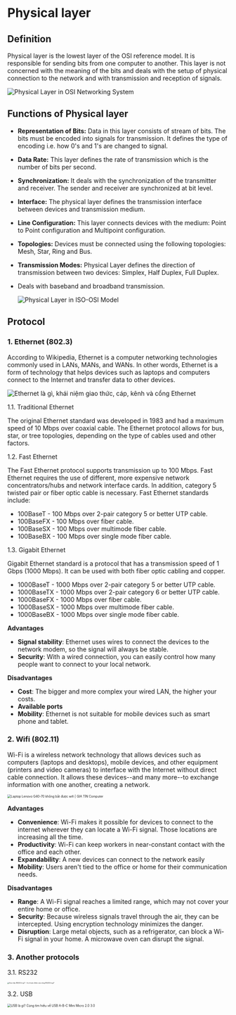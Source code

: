 # Physical layer

## Definition

Physical layer is the lowest layer of the OSI reference model. It is responsible for sending bits from one computer to another. This layer is not concerned with the meaning of the bits and deals with the setup of physical connection to the network and with transmission and reception of signals.

![Physical Layer in OSI Networking System](http://fiberbit.com.tw/wp-content/uploads/2013/07/physical-layer-in-osi-model.png)

## 

## Functions of Physical layer

- **Representation of Bits:** Data in this layer consists of stream of bits. The bits must be encoded into signals for transmission. It defines the type of encoding i.e. how 0's and 1's are changed to signal.

- **Data Rate:** This layer defines the rate of transmission which is the number of bits per second.

- **Synchronization:** It deals with the synchronization of the transmitter and receiver. The sender and receiver are synchronized at bit level.

- **Interface:** The physical layer defines the transmission interface between devices and transmission medium.

- **Line Configuration:** This layer connects devices with the medium: Point to Point configuration and Multipoint configuration.

- **Topologies:** Devices must be connected using the following topologies: Mesh, Star, Ring and Bus.

- **Transmission Modes:** Physical Layer defines the direction of transmission between two devices: Simplex, Half Duplex, Full Duplex.

- Deals with baseband and broadband transmission.

  

  ![Physical Layer in ISO-OSI Model](https://static.studytonight.com/computer-networks/images/Figure28-1.png)

## Protocol

### 1. Ethernet (802.3)

According to Wikipedia, Ethernet is a computer networking technologies commonly used in LANs, MANs, and WANs. In other words, Ethernet is a form of technology that helps devices such as laptops and computers connect to the Internet and transfer data to other devices.

![Ethernet là gì, khái niệm giao thức, cáp, kênh và cổng Ethernet](https://yeutrithuc.com/wp-content/uploads/2019/11/ethernet-la-gi.jpg)

1.1. Traditional Ethernet

The original Ethernet standard was developed in 1983 and had a maximum speed of 10 Mbps over coaxial cable. The Ethernet protocol allows for bus, star, or tree topologies, depending on the type of cables used and other factors.

1.2. Fast Ethernet

The Fast Ethernet protocol supports transmission up to 100 Mbps. Fast Ethernet requires the use of different, more expensive network concentrators/hubs and network interface cards. In addition, category 5 twisted pair or fiber optic cable is necessary. Fast Ethernet standards include:

- 100BaseT    - 100 Mbps over 2-pair category 5 or better UTP cable.
- 100BaseFX  - 100 Mbps over fiber cable.
- 100BaseSX  - 100 Mbps over multimode fiber cable.
- 100BaseBX - 100 Mbps over single mode fiber cable.

1.3. Gigabit Ethernet

Gigabit Ethernet standard is a protocol that has a transmission speed of 1 Gbps (1000 Mbps). It can be used with both fiber optic cabling and copper.

- 1000BaseT    - 1000 Mbps over 2-pair category 5 or better UTP cable.
- 1000BaseTX  - 1000 Mbps over 2-pair category 6 or better UTP cable.
- 1000BaseFX  - 1000 Mbps over fiber cable.
- 1000BaseSX  - 1000 Mbps over multimode fiber cable.
- 1000BaseBX  - 1000 Mbps over single mode fiber cable.

**Advantages**

- **Signal stability**: Ethernet uses wires to connect the devices to the network modem, so the signal will always be stable.
- **Security**: With a wired connection, you can easily control how many people want to connect to your local network.

**Disadvantages**

- **Cost**: The bigger and more complex your wired LAN, the higher your costs.
- **Available ports**
- **Mobility**: Ethernet is not suitable for mobile devices such as smart phone and tablet.

### 2. Wifi (802.11)

Wi-Fi is a wireless network technology that allows devices such as computers (laptops and desktops), mobile devices, and other equipment (printers and video cameras) to interface with the Internet without direct cable connection. It allows these devices--and many more--to exchange information with one another, creating a network.

<img src="https://bonlaptop.com/wp-content/uploads/2016/12/wifi1.jpg" alt="Laptop Lenovo G40-70 không bắt được wifi | GIA TÍN Computer" style="zoom:50%;" />

**Advantages**

- **Convenience**: Wi-Fi makes it possible for devices to connect to the internet wherever they can locate a Wi-Fi signal. Those locations are increasing all the time.
- **Productivity**: Wi-Fi can keep workers in near-constant contact with the office and each other.
- **Expandability**: A new devices can connect to the network easily
- **Mobility**: Users aren't tied to the office or home for their communication needs.

**Disadvantages**

- **Range**: A Wi-Fi signal reaches a limited range, which may not cover your entire home or office.
- **Security**: Because wireless signals travel through the air, they can be intercepted. Using encryption technology minimizes the danger.
- **Disruption**: Large metal objects, such as a refrigerator, can block a Wi-Fi signal in your home. A microwave oven can disrupt the signal.

### 3. Another protocols

3.1. RS232

<img src="https://huphaco.vn/wp-content/uploads/2020/03/rs232.jpg" alt="Giao tiếp RS232 là gì? – Ưu nhược điểm của cổng RS232 là gì?" style="zoom: 25%;" />

3.2. USB

<img src="https://mesidas.com/wp-content/uploads/2020/11/USB-A.jpg" alt="USB là gì? Cùng tìm hiểu về USB A-B-C Mini Micro 2.0 3.0" style="zoom:50%;" />
